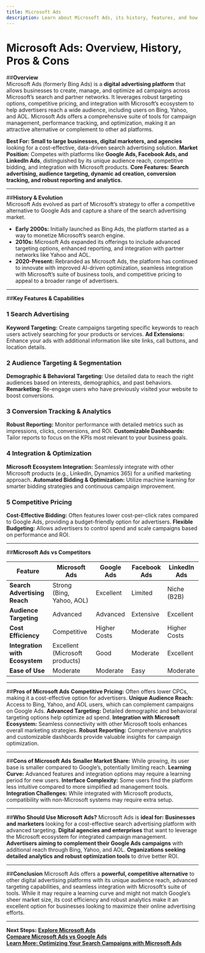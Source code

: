 ```yaml
---
title: Microsoft Ads
description: Learn about Microsoft Ads, its history, features, and how it compares to other digital advertising platforms.
---
```


# **Microsoft Ads: Overview, History, Pros & Cons**

##**Overview**  
Microsoft Ads (formerly Bing Ads) is a **digital advertising platform** that allows businesses to create, manage, and optimize ad campaigns across Microsoft’s search and partner networks. It leverages robust targeting options, competitive pricing, and integration with Microsoft’s ecosystem to help advertisers reach a wide audience, including users on Bing, Yahoo, and AOL. Microsoft Ads offers a comprehensive suite of tools for campaign management, performance tracking, and optimization, making it an attractive alternative or complement to other ad platforms.

 **Best For:** **Small to large businesses, digital marketers, and agencies** looking for a cost-effective, data-driven search advertising solution.
 **Market Position:** Competes with platforms like **Google Ads, Facebook Ads, and LinkedIn Ads**, distinguished by its unique audience reach, competitive bidding, and integration with Microsoft products.
 **Core Features:** **Search advertising, audience targeting, dynamic ad creation, conversion tracking, and robust reporting and analytics.**

---

##**History & Evolution**  
Microsoft Ads evolved as part of Microsoft’s strategy to offer a competitive alternative to Google Ads and capture a share of the search advertising market.

- **Early 2000s:** Initially launched as Bing Ads, the platform started as a way to monetize Microsoft’s search engine.
- **2010s:** Microsoft Ads expanded its offerings to include advanced targeting options, enhanced reporting, and integration with partner networks like Yahoo and AOL.
- **2020-Present:** Rebranded as Microsoft Ads, the platform has continued to innovate with improved AI-driven optimization, seamless integration with Microsoft’s suite of business tools, and competitive pricing to appeal to a broader range of advertisers.

---

##**Key Features & Capabilities**

### **1 Search Advertising**
 **Keyword Targeting:** Create campaigns targeting specific keywords to reach users actively searching for your products or services.
 **Ad Extensions:** Enhance your ads with additional information like site links, call buttons, and location details.

### **2 Audience Targeting & Segmentation**
 **Demographic & Behavioral Targeting:** Use detailed data to reach the right audiences based on interests, demographics, and past behaviors.
 **Remarketing:** Re-engage users who have previously visited your website to boost conversions.

### **3 Conversion Tracking & Analytics**
 **Robust Reporting:** Monitor performance with detailed metrics such as impressions, clicks, conversions, and ROI.
 **Customizable Dashboards:** Tailor reports to focus on the KPIs most relevant to your business goals.

### **4 Integration & Optimization**
 **Microsoft Ecosystem Integration:** Seamlessly integrate with other Microsoft products (e.g., LinkedIn, Dynamics 365) for a unified marketing approach.
 **Automated Bidding & Optimization:** Utilize machine learning for smarter bidding strategies and continuous campaign improvement.

### **5 Competitive Pricing**
 **Cost-Effective Bidding:** Often features lower cost-per-click rates compared to Google Ads, providing a budget-friendly option for advertisers.
 **Flexible Budgeting:** Allows advertisers to control spend and scale campaigns based on performance and ROI.

---

##**Microsoft Ads vs Competitors**

| Feature                        | Microsoft Ads      | Google Ads         | Facebook Ads       | LinkedIn Ads       |
|--------------------------------|--------------------|--------------------|--------------------|--------------------|
| **Search Advertising Reach**   |  Strong (Bing, Yahoo, AOL) |  Excellent   |  Limited         |  Niche (B2B)      |
| **Audience Targeting**         |  Advanced        |  Advanced        |  Extensive       |  Excellent       |
| **Cost Efficiency**            |  Competitive     |  Higher Costs     |  Moderate        |  Higher Costs     |
| **Integration with Ecosystem** |  Excellent (Microsoft products) |  Good      |  Moderate        |  Excellent       |
| **Ease of Use**                |  Moderate        |  Moderate        |  Easy           |  Moderate        |

---

##**Pros of Microsoft Ads**
 **Competitive Pricing:** Often offers lower CPCs, making it a cost-effective option for advertisers.
 **Unique Audience Reach:** Access to Bing, Yahoo, and AOL users, which can complement campaigns on Google Ads.
 **Advanced Targeting:** Detailed demographic and behavioral targeting options help optimize ad spend.
 **Integration with Microsoft Ecosystem:** Seamless connectivity with other Microsoft tools enhances overall marketing strategies.
 **Robust Reporting:** Comprehensive analytics and customizable dashboards provide valuable insights for campaign optimization.

---

##**Cons of Microsoft Ads**
 **Smaller Market Share:** While growing, its user base is smaller compared to Google’s, potentially limiting reach.
 **Learning Curve:** Advanced features and integration options may require a learning period for new users.
 **Interface Complexity:** Some users find the platform less intuitive compared to more simplified ad management tools.
 **Integration Challenges:** While integrated with Microsoft products, compatibility with non-Microsoft systems may require extra setup.

---

##**Who Should Use Microsoft Ads?**
Microsoft Ads is **ideal for:**
 **Businesses and marketers** looking for a cost-effective search advertising platform with advanced targeting.
 **Digital agencies and enterprises** that want to leverage the Microsoft ecosystem for integrated campaign management.
 **Advertisers aiming to complement their Google Ads campaigns** with additional reach through Bing, Yahoo, and AOL.
 **Organizations seeking detailed analytics and robust optimization tools** to drive better ROI.

---

##**Conclusion**
Microsoft Ads offers a **powerful, competitive alternative** to other digital advertising platforms with its unique audience reach, advanced targeting capabilities, and seamless integration with Microsoft’s suite of tools. While it may require a learning curve and might not match Google’s sheer market size, its cost efficiency and robust analytics make it an excellent option for businesses looking to maximize their online advertising efforts.

---

 **Next Steps:**
 **[Explore Microsoft Ads](https://ads.microsoft.com/)**  
 **[Compare Microsoft Ads vs Google Ads](#)**  
 **[Learn More: Optimizing Your Search Campaigns with Microsoft Ads](#)**

